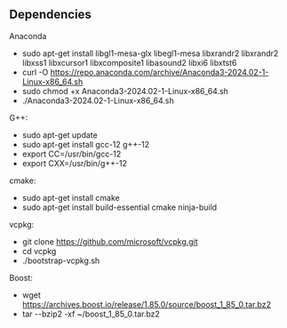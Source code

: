 ## Dependencies

Anaconda

- sudo apt-get install libgl1-mesa-glx libegl1-mesa libxrandr2 libxrandr2 libxss1 libxcursor1 libxcomposite1 libasound2 libxi6 libxtst6
- curl -O https://repo.anaconda.com/archive/Anaconda3-2024.02-1-Linux-x86_64.sh
- sudo chmod +x Anaconda3-2024.02-1-Linux-x86_64.sh
- ./Anaconda3-2024.02-1-Linux-x86_64.sh

G++:

- sudo apt-get update
- sudo apt-get install gcc-12 g++-12
- export CC=/usr/bin/gcc-12
- export CXX=/usr/bin/g++-12

cmake:

- sudo apt-get install cmake
- sudo apt-get install build-essential cmake ninja-build

vcpkg:

- git clone https://github.com/microsoft/vcpkg.git
- cd vcpkg
- ./bootstrap-vcpkg.sh

Boost:

- wget https://archives.boost.io/release/1.85.0/source/boost_1_85_0.tar.bz2
- tar --bzip2 -xf ~/boost_1_85_0.tar.bz2
